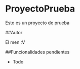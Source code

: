 # ProyectoPrueba

Esto es un proyecto de prueba

##Autor

El men :V

##Funcionalidades pendientes

* Todo
